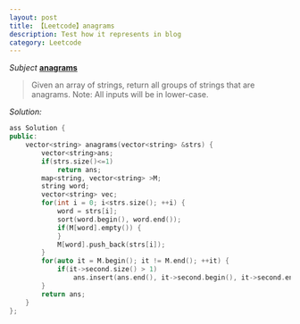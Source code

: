 ```yaml
---
layout: post
title: 【Leetcode】anagrams
description: Test how it represents in blog
category: Leetcode
---
```


*Subject* **[anagrams](https://oj.leetcode.com/problems/anagrams/)**

> Given an array of strings, return all groups of strings that are anagrams.
> Note: All inputs will be in lower-case.

*Solution:*

``` c++
ass Solution {
public:
    vector<string> anagrams(vector<string> &strs) {
        vector<string>ans;
        if(strs.size()<=1)
            return ans;
        map<string, vector<string> >M;
        string word;
        vector<string> vec;
        for(int i = 0; i<strs.size(); ++i) {
            word = strs[i];
            sort(word.begin(), word.end());
            if(M[word].empty()) {
            }
            M[word].push_back(strs[i]);
        }
        for(auto it = M.begin(); it != M.end(); ++it) {
            if(it->second.size() > 1)
                ans.insert(ans.end(), it->second.begin(), it->second.end());
        }
        return ans;
    }
};
```
